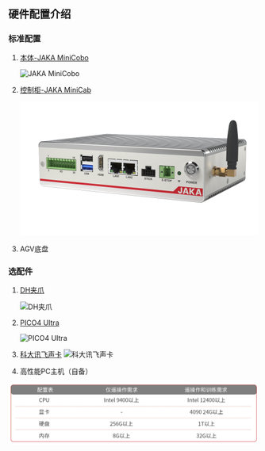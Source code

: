 

## 硬件配置介绍



### 标准配置

1. [本体-JAKA MiniCobo](https://www.jaka.com/zh/productDetails/JAKA_MiniCobo)

   ![JAKA MiniCobo](https://cdn.jsdelivr.net/gh/%20Zhang-Jingmin/images@master/lumi/JAKA%20MiniCobo.png)   

2. [控制柜-JAKA MiniCab](https://www.jaka.com/zh/productList)

   ![控制柜-JAKA MiniCab](https://github.com/Zhang-Jingmin/images/blob/master/lumi/JAKA%20MiniCab.png)

3. AGV底盘



### 选配件

1. [DH夹爪](https://www.dh-robotics.com/product/pge)

   ![DH夹爪](https://cdn.jsdelivr.net/gh/%20Zhang-Jingmin/images@master/lumi/PGE-15-26.png)

2. [PICO4 UItra]( https://www.picoxr.com/cn)

   ![PICO4 UItra](https://cdn.jsdelivr.net/gh/%20Zhang-Jingmin/images@master/lumi/PICO4%20UItra.png)

3. [科大讯飞声卡](https://www.aifuwus.com/onstage/cmddetail?id=3062)
   ![科大讯飞声卡](https://cdn.jsdelivr.net/gh/%20Zhang-Jingmin/images@master/lumi/XF.png)

4.  高性能PC主机（自备）

   ![高性能PC主机（自备）](https://github.com/Zhang-Jingmin/images/blob/master/lumi/PC.png)

   

